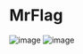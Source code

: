 # MrFlag
![image](https://github.com/mr-rdev/MrFlag/assets/122167559/9276c723-0a47-46c2-b5bd-9040938af970)
![image](https://github.com/mr-rdev/MrFlag/assets/122167559/2c898a2f-b85c-4419-a7ec-10df50c8dcc6)
